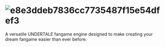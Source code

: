 # ![e8e3ddeb7836cc7735487f15e54dfef3](https://github.com/purrception/underengine/assets/41244356/57504c54-da8b-42c9-9d14-268d9c5552c5)
A versatile UNDERTALE fangame engine designed to make creating your dream fangame easier than ever before.
